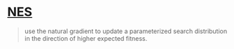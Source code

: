 # [NES](http://www.jmlr.org/papers/volume15/wierstra14a/wierstra14a.pdf)
> use the natural gradient to update a parameterized search distribution in the direction of higher expected fitness.


